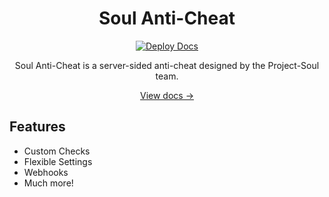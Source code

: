 <div align="center">
  <h1>Soul Anti-Cheat</h1>
  <p>
    <a href="https://project-soul.github.io/Soul-Anti-Cheat/">
      <img src="https://img.shields.io/badge/Deploy%20Docs-passing%20-brightgreen?logo=github" alt="Deploy Docs" />
    </a>
  </p>
  <p>Soul Anti-Cheat is a server-sided anti-cheat designed by the Project-Soul team.  </p>
  <a href="https://project-soul.github.io/Soul-Anti-Cheat/">View docs →</a>
</div>

## Features

- Custom Checks
- Flexible Settings
- Webhooks
- Much more!
